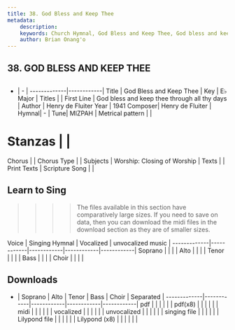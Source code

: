 ```yaml
---
title: 38. God Bless and Keep Thee
metadata:
    description: 
    keywords: Church Hymnal, God Bless and Keep Thee, God bless and keep thee through all thy days, 
    author: Brian Onang'o
---
```



## 38. GOD BLESS AND KEEP THEE

```txt

```

- |   -  |
-------------|------------|
Title | God Bless and Keep Thee |
Key | E♭ Major |
Titles |  |
First Line | God bless and keep thee through all thy days |
Author | Henry de Fluiter
Year | 1941
Composer| Henry de Fluiter |
Hymnal|  - |
Tune| MIZPAH |
Metrical pattern | |
# Stanzas |  |
Chorus |  |
Chorus Type |  |
Subjects | Worship: Closing of Worship |
Texts |  |
Print Texts | 
Scripture Song |  |
  
## Learn to Sing

>>>> The files available in this section have comparatively large sizes. If you need to save on data, then you can download the midi files in the download section as they are of smaller sizes.

Voice |  Singing Hymnal | Vocalized | unvocalized music |
-------------|------------|------------|------------|------------|
Soprano | | | |
Alto | | | |
Tenor | | | |
Bass | | | |
Choir | | | |

## Downloads

- |  Soprano | Alto | Tenor | Bass | Choir | Separated |
-------------|------------|------------|------------|------------|
pdf | | | | | |
pdf(x8) | | | | | |
midi | | | | | |
vocalized | | | | | |
unvocalized | | | | | |
singing file | | | | | |
Lilypond file | | | | | |
Lilypond (x8) | | | | | |
  